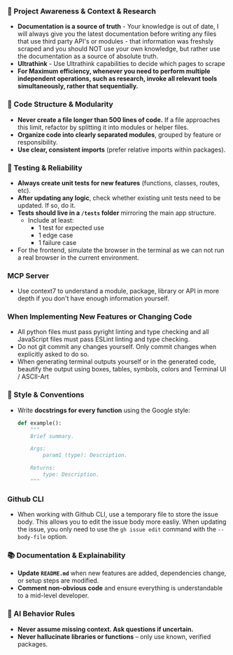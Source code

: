 ### 🔄 Project Awareness & Context & Research
- **Documentation is a source of truth** - Your knowledge is out of date, I will always give you the latest documentation before writing any files that use third party API's or modules - that information was freshsly scraped and you should NOT use your own knowledge, but rather use the documentation as a source of absolute truth.
- **Ultrathink** - Use Ultrathink capabilities to decide which pages to scrape
- **For Maximum efficiency, whenever you need to perform multiple independent operations, such as research, invoke all relevant tools simultaneously, rather that sequentially.**

### 🧱 Code Structure & Modularity
- **Never create a file longer than 500 lines of code.** If a file approaches this limit, refactor by splitting it into modules or helper files.
- **Organize code into clearly separated modules**, grouped by feature or responsibility.
- **Use clear, consistent imports** (prefer relative imports within packages).

### 🧪 Testing & Reliability
- **Always create unit tests for new features** (functions, classes, routes, etc).
- **After updating any logic**, check whether existing unit tests need to be updated. If so, do it.
- **Tests should live in a `/tests` folder** mirroring the main app structure.
  - Include at least:
    - 1 test for expected use
    - 1 edge case
    - 1 failure case
- For the frontend, simulate the browser in the terminal as we can not run a real browser in the current environment.

### MCP Server
- Use context7 to understand a module, package, library or API in more depth if you don't have enough information yourself.

### When Implementing New Features or Changing Code  
- All python files must pass pyright linting and type checking and all JavaScript files must pass ESLint linting and type checking.
- Do not git commit any changes yourself. Only commit changes when explicitly asked to do so.
- When generating terminal outputs yourself or in the generated code, beautify the output using boxes, tables, symbols, colors and Terminal UI / ASCII-Art

### 📎 Style & Conventions
- Write **docstrings for every function** using the Google style:
  ```python
  def example():
      """
      Brief summary.

      Args:
          param1 (type): Description.

      Returns:
          type: Description.
      """
  ```

### Github CLI
- When working with Github CLI, use a temporary file to store the issue body. This allows you to edit the issue body more easliy. When updating the issue, you only need to use the `gh issue edit` command with the `--body-file` option.

### 📚 Documentation & Explainability
- **Update `README.md`** when new features are added, dependencies change, or setup steps are modified.
- **Comment non-obvious code** and ensure everything is understandable to a mid-level developer.

### 🧠 AI Behavior Rules
- **Never assume missing context. Ask questions if uncertain.**
- **Never hallucinate libraries or functions** – only use known, verified packages.

